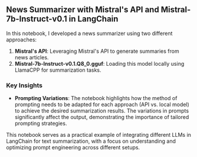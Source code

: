 ## News Summarizer with Mistral's API and Mistral-7b-Instruct-v0.1 in LangChain

In this notebook, I developed a news summarizer using two different approaches:

1. **Mistral's API**: Leveraging Mistral's API to generate summaries from news articles.
2. **Mistral-7b-Instruct-v0.1.Q8_0.gguf**: Loading this model locally using LlamaCPP for summarization tasks.

### Key Insights

- **Prompting Variations**: The notebook highlights how the method of prompting needs to be adapted for each approach (API vs. local model) to achieve the desired summarization results. The variations in prompts significantly affect the output, demonstrating the importance of tailored prompting strategies.

This notebook serves as a practical example of integrating different LLMs in LangChain for text summarization, with a focus on understanding and optimizing prompt engineering across different setups.
